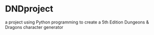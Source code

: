 # DNDproject
a project using Python programming to create a 5th Edition Dungeons &amp; Dragons character generator
